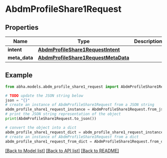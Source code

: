 # AbdmProfileShare1Request


## Properties

Name | Type | Description | Notes
------------ | ------------- | ------------- | -------------
**intent** | [**AbdmProfileShare1RequestIntent**](AbdmProfileShare1RequestIntent.md) |  | 
**meta_data** | [**AbdmProfileShare1RequestMetaData**](AbdmProfileShare1RequestMetaData.md) |  | [optional] 

## Example

```python
from abha.models.abdm_profile_share1_request import AbdmProfileShare1Request

# TODO update the JSON string below
json = "{}"
# create an instance of AbdmProfileShare1Request from a JSON string
abdm_profile_share1_request_instance = AbdmProfileShare1Request.from_json(json)
# print the JSON string representation of the object
print(AbdmProfileShare1Request.to_json())

# convert the object into a dict
abdm_profile_share1_request_dict = abdm_profile_share1_request_instance.to_dict()
# create an instance of AbdmProfileShare1Request from a dict
abdm_profile_share1_request_from_dict = AbdmProfileShare1Request.from_dict(abdm_profile_share1_request_dict)
```
[[Back to Model list]](../README.md#documentation-for-models) [[Back to API list]](../README.md#documentation-for-api-endpoints) [[Back to README]](../README.md)



